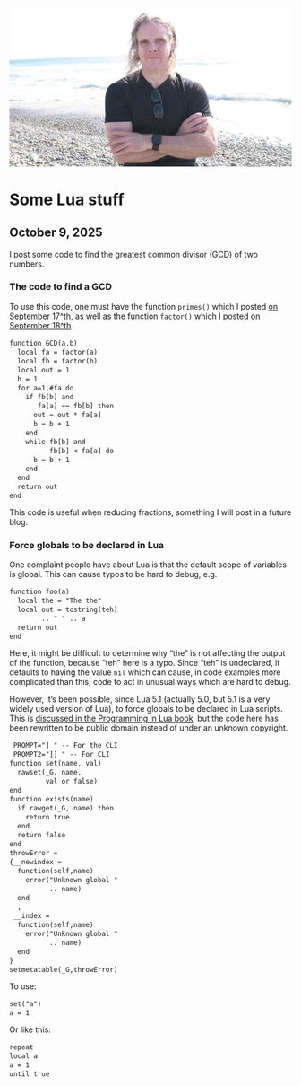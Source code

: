 ![blogpic](pics/2024-05-01.jpg)
# Some Lua stuff
## October 9, 2025

I post some code to find the greatest common divisor (GCD) of two numbers.

### The code to find a GCD

To use this code, one must have the function `primes()` which I posted
[on September 17^th](blog:2025-09-17), as well as the function `factor()`
which I posted [on September 18^th](blog:2025-09-18).

```
function GCD(a,b)
  local fa = factor(a)
  local fb = factor(b)
  local out = 1
  b = 1
  for a=1,#fa do
    if fb[b] and 
       fa[a] == fb[b] then
      out = out * fa[a]
      b = b + 1
    end
    while fb[b] and 
          fb[b] < fa[a] do
      b = b + 1
    end
  end
  return out
end
```

This code is useful when reducing fractions, something I will post in 
a future blog.

### Force globals to be declared in Lua

One complaint people have about Lua is that the default scope of 
variables is global.  This can cause typos to be hard to debug, e.g.

```
function foo(a)
  local the = "The the"
  local out = tostring(teh) 
        .. " " .. a
  return out
end
```

Here, it might be difficult to determine why “the” is not affecting the
output of the function, because “teh” here is a typo.  Since “teh” is
undeclared, it defaults to having the value `nil` which can cause, 
in code examples more complicated than this, code to act in unusual
ways which are hard to debug.

However, it’s been possible, since Lua 5.1 (actually 5.0, but 5.1 is a very
widely used version of Lua), to force globals to be declared in Lua scripts.
This is [discussed in the Programming in Lua 
book](https://www.lua.org/pil/14.2.html), but the code here
has been rewritten to be public domain instead of under an 
unknown copyright.

```
_PROMPT="] " -- For the CLI
_PROMPT2="]] " -- For CLI
function set(name, val)
  rawset(_G, name, 
         val or false)
end
function exists(name)
  if rawget(_G, name) then
    return true 
  end
  return false
end
throwError = 
{__newindex = 
  function(self,name)
    error("Unknown global "
          .. name) 
  end
  ,
 __index = 
  function(self,name)
    error("Unknown global "
          .. name) 
  end
}
setmetatable(_G,throwError)
```

To use:

```
set("a") 
a = 1
```

Or like this:

```
repeat
local a
a = 1
until true
```
 

